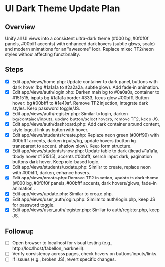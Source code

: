 # UI Dark Theme Update Plan

## Overview
Unify all UI views into a consistent ultra-dark theme (#000 bg, #0f0f0f panels, #00bfff accents) with enhanced dark hovers (subtle glows, scale) and modern animations for an "awesome" look. Replace mixed TF2/neon styles without affecting functionality.

## Steps
- [x] Edit app/views/home.php: Update container to dark panel, buttons with dark hover (bg #1a1a1a to #2a2a2a, subtle glow). Add fade-in animation.
- [x] Edit app/views/auth/login.php: Darken main bg to #0a0a0a, container to #151515, inputs bg #1a1a1a border #333, focus glow #00bfff. Button hover: bg #00bfff to #1e40af. Remove TF2 injection, integrate dark styles. Keep password toggle/JS.
- [x] Edit app/views/auth/register.php: Similar to login, darken bg/container/inputs, update button/select hovers, remove TF2, keep JS.
- [x] Edit app/views/auth/dashboard.php: Add dark container around content, style logout link as button with hover.
- [x] Edit app/views/students/create.php: Replace neon green (#00ff99) with #00bfff accents, darken inputs/bg, update hovers (button bg transparent to accent, shadow glow). Keep form structure.
- [x] Edit app/views/students/show.php: Update table to dark (thead #1a1a1a, tbody hover #151515), accents #00bfff, search input dark, pagination buttons dark hover. Keep role-based logic.
- [x] Edit app/views/students/update.php: Similar to create, replace neon with #00bfff, darken, enhance hovers.
- [x] Edit app/views/create.php: Remove TF2 injection, update to dark theme (#000 bg, #0f0f0f panels, #00bfff accents, dark hovers/glows, fade-in animation).
- [x] Edit app/views/update.php: Similar to create.php.
- [x] Edit app/views/user_auth/login.php: Similar to auth/login.php, keep JS for password toggle.
- [x] Edit app/views/user_auth/register.php: Similar to auth/register.php, keep JS.

## Followup
- [ ] Open browser to localhost for visual testing (e.g., http://localhost/fabellon_markneill).
- [ ] Verify consistency across pages, check hovers on buttons/inputs/links.
- [ ] If issues (e.g., broken JS), revert specific changes.
